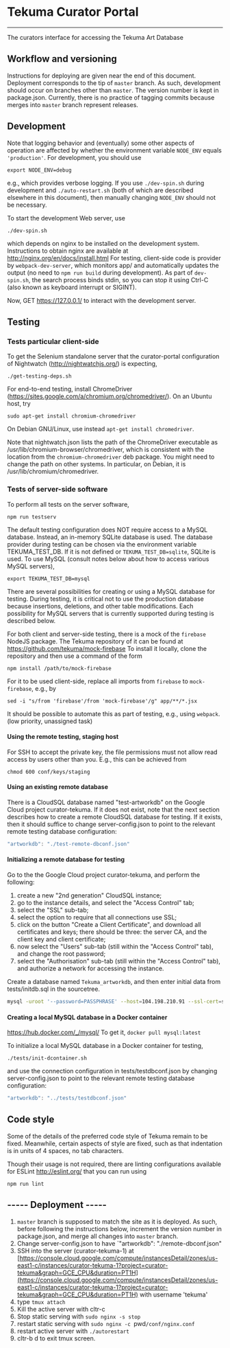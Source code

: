 # Tekuma Curator Portal
--------------------------
The curators interface for accessing the Tekuma Art Database

## Workflow and versioning

Instructions for deploying are given near the end of this document. Deployment
corresponds to the tip of `master` branch. As such, development should occur on
branches other than `master`. The version number is kept in package.json.
Currently, there is no practice of tagging commits because merges into `master`
branch represent releases.


## Development

Note that logging behavior and (eventually) some other aspects of operation are
affected by whether the environment variable `NODE_ENV` equals `'production'`.
For development, you should use

    export NODE_ENV=debug

e.g., which provides verbose logging. If you use `./dev-spin.sh` during
development and `./auto-restart.sh` (both of which are described elsewhere in
this document), then manually changing `NODE_ENV` should not be necessary.

To start the development Web server, use

    ./dev-spin.sh

which depends on nginx to be installed on the development system. Instructions
to obtain nginx are available at http://nginx.org/en/docs/install.html
For testing, client-side code is provider by `webpack-dev-server`, which
monitors app/ and automatically updates the output (no need to `npm run build`
during development). As part of `dev-spin.sh`, the search process binds stdin,
so you can stop it using Ctrl-C (also known as keyboard interrupt or SIGINT).

Now, GET https://127.0.0.1/ to interact with the development server.


## Testing


### Tests particular client-side

To get the Selenium standalone server that the curator-portal configuration of
Nightwatch (http://nightwatchjs.org/) is expecting,

    ./get-testing-deps.sh

For end-to-end testing, install ChromeDriver
(https://sites.google.com/a/chromium.org/chromedriver/).
On an Ubuntu host, try

    sudo apt-get install chromium-chromedriver

On Debian GNU/Linux, use instead `apt-get install chromedriver`.

Note that nightwatch.json lists the path of the ChromeDriver executable as
/usr/lib/chromium-browser/chromedriver, which is consistent with the location
from the `chromium-chromedriver` deb package. You might need to change the path
on other systems.  In particular, on Debian, it is
/usr/lib/chromium/chromedriver.


### Tests of server-side software

To perform all tests on the server software,

    npm run testserv

The default testing configuration does NOT require access to a MySQL
database. Instead, an in-memory SQLite database is used. The database provider
during testing can be chosen via the environment variable TEKUMA_TEST_DB. If it
is not defined or `TEKUMA_TEST_DB=sqlite`, SQLite is used. To use MySQL (consult
notes below about how to access various MySQL servers),

    export TEKUMA_TEST_DB=mysql

There are several possibilities for creating or using a MySQL database for
testing.  During testing, it is critical not to use the production database
because insertions, deletions, and other table modifications. Each possibility
for MySQL servers that is currently supported during testing is described below.

For both client and server-side testing, there is a mock of the `firebase`
NodeJS package. The Tekuma repository of it can be found at
https://github.com/tekuma/mock-firebase
To install it locally, clone the repository and then use a command of the form

    npm install /path/to/mock-firebase

For it to be used client-side, replace all imports from `firebase` to
`mock-firebase`, e.g., by

    sed -i "s/from 'firebase'/from 'mock-firebase'/g" app/**/*.jsx

It should be possible to automate this as part of testing, e.g., using
`webpack`. (low priority, unassigned task)

#### Using the remote testing, staging host

For SSH to accept the private key, the file permissions must not allow read
access by users other than you. E.g., this can be achieved from

    chmod 600 conf/keys/staging

#### Using an existing remote database

There is a CloudSQL database named "test-artworkdb" on the Google Cloud project
curator-tekuma. If it does not exist, note that the next section describes how
to create a remote CloudSQL database for testing. If it exists, then it should
suffice to change server-config.json to point to the relevant remote testing
database configuration:
```js
"artworkdb": "./test-remote-dbconf.json"
```

#### Initializing a remote database for testing

Go to the the Google Cloud project curator-tekuma, and perform the following:
1. create a new "2nd generation" CloudSQL instance;
2. go to the instance details, and select the "Access Control" tab;
3. select the "SSL" sub-tab;
4. select the option to require that all connections use SSL;
5. click on the button "Create a Client Certificate", and download all
   certificates and keys; there should be three: the server CA, and the client
   key and client certificate;
6. now select the "Users" sub-tab (still within the "Access Control" tab),
   and change the root password;
7. select the "Authorisation" sub-tab (still within the "Access Control" tab),
   and authorize a network for accessing the instance.

Create a database named `Tekuma_artworkdb`, and then enter initial data from
tests/initdb.sql in the sourcetree.
```sh
mysql -uroot '--password=PASSPHRASE' --host=104.198.210.91 --ssl-cert=serv/cert/test-sql-client-cert.pem --ssl-key=serv/cert/test-sql-client-key.pem --ssl-ca=serv/cert/test-sql-server-ca.pem < conf/initdb.sql
```

#### Creating a local MySQL database in a Docker container

https://hub.docker.com/_/mysql/
To get it, `docker pull mysql:latest`

To initialize a local MySQL database in a Docker container for testing,

    ./tests/init-dcontainer.sh

and use the connection configuration in tests/testdbconf.json by changing
server-config.json to point to the relevant remote testing database
configuration:
```js
"artworkdb": "../tests/testdbconf.json"
```


## Code style

Some of the details of the preferred code style of Tekuma remain to be fixed.
Meanwhile, certain aspects of style are fixed, such as that indentation is in
units of 4 spaces, no tab characters.

Though their usage is not required, there are linting configurations available
for ESLint <http://eslint.org/> that you can run using

    npm run lint


## ----- Deployment -----
1. `master` branch is supposed to match the site as it is deployed. As such, before
following the instructions below, increment the version number in package.json,
and merge all changes into `master` branch.
2. Change server-config.json to have `"artworkdb": "./remote-dbconf.json"
3. SSH into the server (curator-tekuma-1) at [https://console.cloud.google.com/compute/instancesDetail/zones/us-east1-c/instances/curator-tekuma-1?project=curator-tekuma&graph=GCE_CPU&duration=PT1H](https://console.cloud.google.com/compute/instancesDetail/zones/us-east1-c/instances/curator-tekuma-1?project=curator-tekuma&graph=GCE_CPU&duration=PT1H) with username 'tekuma'
4. type `tmux attach`
5. Kill the active server with cltr-c
6. Stop static serving with `sudo nginx -s stop`
7. restart static serving with `sudo nginx -c `pwd`/conf/nginx.conf`
8. restart active server with `./autorestart`
9. cltr-b d  to exit tmux screen.
